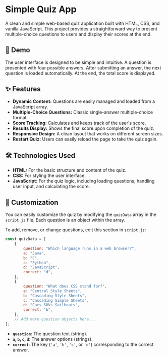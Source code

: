 # Simple Quiz App

A clean and simple web-based quiz application built with HTML, CSS, and vanilla JavaScript. This project provides a straightforward way to present multiple-choice questions to users and display their scores at the end.

## 📸 Demo

The user interface is designed to be simple and intuitive. A question is presented with four possible answers. After submitting an answer, the next question is loaded automatically. At the end, the total score is displayed.


## ✨ Features

-   **Dynamic Content:** Questions are easily managed and loaded from a JavaScript array.
-   **Multiple-Choice Questions:** Classic single-answer multiple-choice format.
-   **Score Tracking:** Calculates and keeps track of the user's score.
-   **Results Display:** Shows the final score upon completion of the quiz.
-   **Responsive Design:** A clean layout that works on different screen sizes.
-   **Restart Quiz:** Users can easily reload the page to take the quiz again.

## 🛠️ Technologies Used

-   **HTML:** For the basic structure and content of the quiz.
-   **CSS:** For styling the user interface.
-   **JavaScript:** For the quiz logic, including loading questions, handling user input, and calculating the score.


## 🔧 Customization

You can easily customize the quiz by modifying the `quizData` array in the `script.js` file. Each question is an object within the array.

To add, remove, or change questions, edit this section in `script.js`:

```javascript
const quizData = [
    {
        question: "Which language runs in a web browser?",
        a: "Java",
        b: "C",
        c: "Python",
        d: "JavaScript",
        correct: "d",
    },
    {
        question: "What does CSS stand for?",
        a: "Central Style Sheets",
        b: "Cascading Style Sheets",
        c: "Cascading Simple Sheets",
        d: "Cars SUVs Sailboats",
        correct: "b",
    },
    // Add more question objects here...
];
```

-   **`question`**: The question text (string).
-   **`a`, `b`, `c`, `d`**: The answer options (strings).
-   **`correct`**: The key (`'a'`, `'b'`, `'c'`, or `'d'`) corresponding to the correct answer.